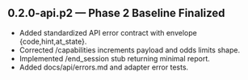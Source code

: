 ## 0.2.0-api.p2 — Phase 2 Baseline Finalized
- Added standardized API error contract with envelope {code,hint,at_state}.
- Corrected /capabilities increments payload and odds limits shape.
- Implemented /end_session stub returning minimal report.
- Added docs/api/errors.md and adapter error tests.

